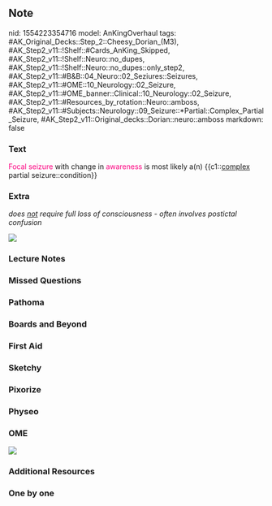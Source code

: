 ## Note
nid: 1554223354716
model: AnKingOverhaul
tags: #AK_Original_Decks::Step_2::Cheesy_Dorian_(M3), #AK_Step2_v11::!Shelf::#Cards_AnKing_Skipped, #AK_Step2_v11::!Shelf::Neuro::no_dupes, #AK_Step2_v11::!Shelf::Neuro::no_dupes::only_step2, #AK_Step2_v11::#B&B::04_Neuro::02_Seziures::Seizures, #AK_Step2_v11::#OME::10_Neurology::02_Seizure, #AK_Step2_v11::#OME_banner::Clinical::10_Neurology::02_Seizure, #AK_Step2_v11::#Resources_by_rotation::Neuro::amboss, #AK_Step2_v11::#Subjects::Neurology::09_Seizure::*Partial::Complex_Partial_Seizure, #AK_Step2_v11::Original_decks::Dorian::neuro::amboss
markdown: false

### Text
<font color="#FC0280">Focal seizure</font> with change in
<font color="#FC0280">awareness</font> is most likely a(n)
{{c1::<u>complex</u> partial seizure::condition}}

### Extra
<i>does <u>not</u> require full loss of consciousness - often
involves postictal confusion</i>
<div>
  <i><img src="paste-1836794303741953.jpg"></i>
</div>

### Lecture Notes


### Missed Questions


### Pathoma


### Boards and Beyond


### First Aid


### Sketchy


### Pixorize


### Physeo


### OME
<div class="ome-widget">
  <a href=
  "https://onlinemeded.org/spa/neurology/seizure/acquire?ref=anki"><img src="_OME_AnkiFlashcards_Lesson_6.png"></a>
</div>

### Additional Resources


### One by one

